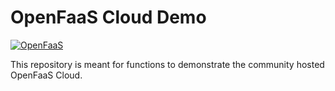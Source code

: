 # OpenFaaS Cloud Demo

[![OpenFaaS](https://img.shields.io/badge/openfaas-cloud-blue.svg)](https://www.openfaas.com)

This repository is meant for functions to demonstrate the community hosted OpenFaaS Cloud. 

